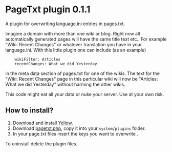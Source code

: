 PageTxt plugin 0.1.1
=================

A plugin for overwriting language.ini entries in pages.txt.

Imagine a domain with more than one wiki or blog. Right now all automatically generated pages will have the same title text etc.. For example "Wiki: Recent Changes" or whatever translation you have in your language.ini. With this little plugin one can include (as an example)

        wikiFilter: Articles
        recentChanges: What we did Yesterday 

in the meta data section of pages.txt for one of the wikis. The text for the "Wiki: Recent Changes" page in this particular wiki will now be "Articles: What we did Yesterday" without harming the other wikis.

This code might eat all your data or nuke your server. Use at your own risk.

How to install?
----------------------
1. Download and install [Yellow](https://github.com/datenstrom/yellow/).  
2. Download [pagetxt.php](pagetxt.php?raw=true), copy it into your `system/plugins` folder.  
3. In your page.txt files insert the keys you want to overwrite .  

To uninstall delete the plugin files.
